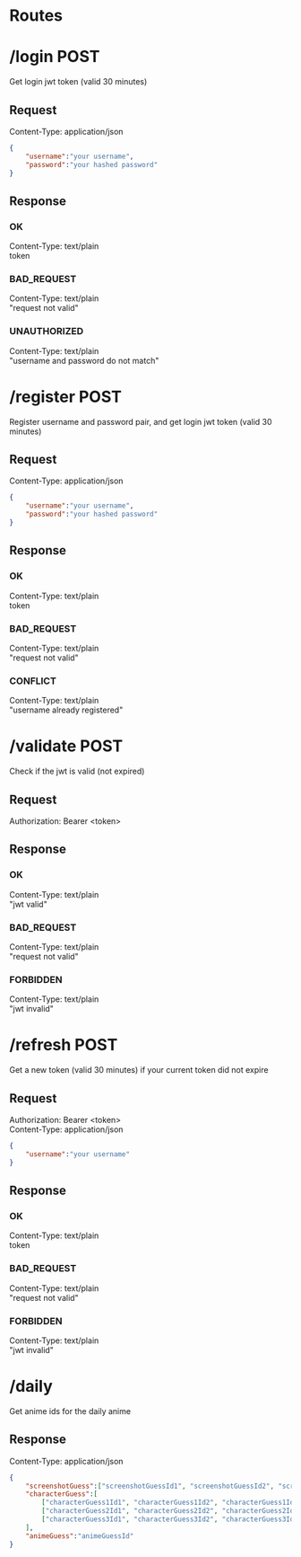 # Routes

# /login POST

Get login jwt token (valid 30 minutes)

## Request
Content-Type: application/json
```json
{
    "username":"your username",
    "password":"your hashed password"
}
```

## Response
### OK
Content-Type: text/plain<br>
token

### BAD_REQUEST
Content-Type: text/plain<br>
"request not valid"

### UNAUTHORIZED
Content-Type: text/plain<br>
"username and password do not match"

# /register POST

Register username and password pair, and get login jwt token (valid 30 minutes)

## Request
Content-Type: application/json
```json
{
    "username":"your username",
    "password":"your hashed password"
}
```

## Response
### OK
Content-Type: text/plain<br>
token

### BAD_REQUEST
Content-Type: text/plain<br>
"request not valid"

### CONFLICT
Content-Type: text/plain<br>
"username already registered"

# /validate POST

Check if the jwt is valid (not expired)

## Request
Authorization: Bearer \<token\>

## Response
### OK
Content-Type: text/plain<br>
"jwt valid"

### BAD_REQUEST
Content-Type: text/plain<br>
"request not valid"

### FORBIDDEN
Content-Type: text/plain<br>
"jwt invalid"

# /refresh POST

Get a new token (valid 30 minutes) if your current token did not expire

## Request
Authorization: Bearer \<token\><br>
Content-Type: application/json
```json
{
    "username":"your username"
}
```

## Response
### OK
Content-Type: text/plain<br>
token

### BAD_REQUEST
Content-Type: text/plain<br>
"request not valid"

### FORBIDDEN
Content-Type: text/plain<br>
"jwt invalid"

# /daily

Get anime ids for the daily anime

## Response
Content-Type: application/json
```json
{
    "screenshotGuess":["screenshotGuessId1", "screenshotGuessId2", "screenshotGuessId3"],
    "characterGuess":[
        ["characterGuess1Id1", "characterGuess1Id2", "characterGuess1Id3", "characterGuess1Id4"],
        ["characterGuess2Id1", "characterGuess2Id2", "characterGuess2Id3", "characterGuess2Id4"],
        ["characterGuess3Id1", "characterGuess3Id2", "characterGuess3Id3", "characterGuess3Id4"]
    ],
    "animeGuess":"animeGuessId"
}
```
